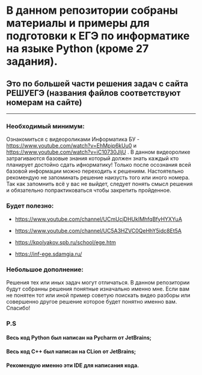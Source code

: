 # **В данном репозитории собраны материалы и примеры для подготовки к ЕГЭ по информатике на языке Python (кроме 27 задания).**

## **Это по большей части решения задач с сайта РЕШУЕГЭ (названия файлов соответствуют номерам на сайте)**
____

### Необходимый минимум:
Ознакомиться с видеороликами Информатика БУ - https://www.youtube.com/watch?v=EhMpip6kUu0 и https://www.youtube.com/watch?v=iC10730JljU
. В данном видеоролике затрагиваются базовые знания который должен знать каждый кто планирует достойно сдать ифнорматику!
Только после осознания всей базовой информации можно переходить к решениям.
Настоятельно рекомендую не запоминать решение наизусть того или иного номера. Так как запомнить всё у вас не выйдет, следует понять смысл решения и обязательно попрактиковаться чтобы закрепить пройденное.


### **Будет полезно:**
 + https://www.youtube.com/channel/UCmUcjDHUkIMhfqBfyHYXYuA
  
 + https://www.youtube.com/channel/UC5A3HZVC0QeHhY5idc8Et5A

 + https://kpolyakov.spb.ru/school/ege.htm

 + https://inf-ege.sdamgia.ru/


### Небольшое дополнение:
Решения тех или иных задач могут отличаться. В данном репозитории будут собранны решения понятные изначально именно мне. Если вам не понятен тот или иной пример советую поискать видео разборы или совершенно другое решение которое будет понятно именно вам. Спасибо!

### **P.S**

#### Весь код Python был написан на Pycharm от JetBrains;
#### Весь код C++ был написан на CLion от JetBrains;
#### Рекомендую именно эти IDE для написания кода.
